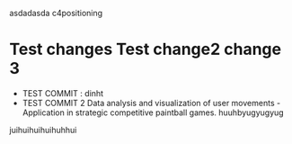 
asdadasda
c4positioning

Test changes
Test change2
change 3
=============
+ TEST COMMIT : dinht
+ TEST COMMIT 2
Data analysis and visualization of user movements - Application in strategic competitive paintball games.
huuhbyugyugyug

juihuihuihuihuhhui
